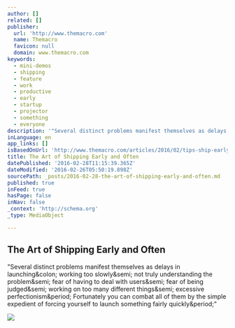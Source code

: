```yaml
---
author: []
related: []
publisher:
  url: 'http://www.themacro.com'
  name: Themacro
  favicon: null
  domain: www.themacro.com
keywords:
  - mini-demos
  - shipping
  - feature
  - work
  - productive
  - early
  - startup
  - projector
  - something
  - everyone
description: '"Several distinct problems manifest themselves as delays in launching: working too slowly; not truly understanding the problem; fear of having to deal with users; fear of being judged; working on too many different things; excessive perfectionism. Fortunately you can combat all of them by the simple expedient of forcing yourself to launch something fairly quickly."'
inLanguage: en
app_links: []
isBasedOnUrl: 'http://www.themacro.com/articles/2016/02/tips-ship-early-and-often/'
title: The Art of Shipping Early and Often
datePublished: '2016-02-28T11:15:39.365Z'
dateModified: '2016-02-26T05:50:19.898Z'
sourcePath: _posts/2016-02-28-the-art-of-shipping-early-and-often.md
published: true
inFeed: true
hasPage: false
inNav: false
_context: 'http://schema.org'
_type: MediaObject

---
```

<article style=""><h1>The Art of Shipping Early and Often</h1><p>"Several distinct problems manifest themselves as delays in launching&amp;colon; working too slowly&amp;semi; not truly understanding the problem&amp;semi; fear of having to deal with users&amp;semi; fear of being judged&amp;semi; working on too many different things&amp;semi; excessive perfectionism&amp;period; Fortunately you can combat all of them by the simple expedient of forcing yourself to launch something fairly quickly&amp;period;"</p><img src="http://www.themacro.com/images/ycombinator-logo-fb889e2e.png" /></article>
